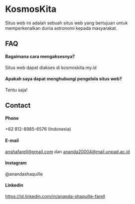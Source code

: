 # KosmosKita

Situs web ini adalah sebuah situs web yang bertujuan untuk memperkenalkan dunia astronomi kepada masyarakat.

## FAQ

#### Bagaimana cara mengaksesnya?

Situs web dapat diakses di kosmoskita.my.id

#### Apakah saya dapat menghubungi pengelola situs web?

Tentu saja!

## Contact

#### Phone

+62 812-8985-6576 (Indonesia)

#### E-mail

anshafarell@gmail.com dan ananda20004@mail.unpad.ac.id

#### Instagram

@anandashaquille

#### Linkedin

https://id.linkedin.com/in/ananda-shaquille-farell